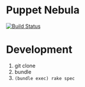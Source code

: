 Puppet Nebula
=============

[![Build Status][status-image]][travis]

[travis]:       https://travis-ci.org/mlibrary/nebula
[status-image]: https://travis-ci.org/mlibrary/nebula.svg?branch=master

# Development

1. git clone
2. bundle
3. `(bundle exec) rake spec`
